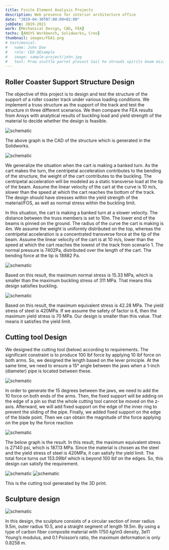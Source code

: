 ```yaml
---
title: Finite Element Analysis Projects
description: Web presence for interior architecture office
date: "2019-04-30T07:00:09+02:00"
jobDate: 2019-2021
work: [Mechanical Design, CAD, FEA]
techs: [ANSYS Workbench, Solidworks, Creo]
thumbnail: images/FEA1.png
# testimonial:
#   name: John Doe
#   role: CEO @Example
#   image: sample-project/john.jpg
#   text: Prow scuttle parrel provost Sail ho shrouds spirits boom mizzenmast yardarm. Pinnace holystone mizzenmast quarter crow's nest nipperkin
---
```

## Roller Coaster Support Structure Design
The objective of this project is to design and test the structure of the support of a roller coaster track under various loading conditions. We implement a truss structure as the support of the track and test the structure in three different scenarios. We then compare the FEA results from Ansys with analytical results of buckling load and yield strength of the material to decide whether the design is feasible.


![schematic](/images/FEA5.png)

The above graph is the CAD of the structure which is generated in the Solidworks.


![schematic](/images/FEA4.png)
 

We generalize the situation when the cart is making a banked turn. As the cart makes the turn, the centripetal acceleration contributes to the bending of the structure, the weight of the cart contributes to the buckling. The centripetal acceleration will be modeled as a static transverse load at the tip of the beam. Assume the linear velocity of the cart at the curve is 10 m/s, slower than the speed at which the cart reaches the bottom of the track. The design should have stresses within the yield strength of the material/FOS,  as well as normal stress within the buckling limit.

In this situation, the cart is making a banked turn at a slower velocity. The distance between the truss members is set to 10m. The lower end of the beams is pinned on the ground. The radius of the curve the cart is making is 4m. We assume the weight is uniformly distributed on the top, whereas the centripetal acceleration is a concentrated transverse force at the tip of the beam. Assume the linear velocity of the cart is at 10 m/s, lower than the speed at which the cart reaches the lowest of the track from scenario 1. The normal pressure is 7402Pa, distributed over the length of the cart. The bending force at the tip is 18882 Pa. 


![schematic](/images/FEA10.png)


Based on this result, the maximum normal stress is 15.33 MPa, which is smaller than the maximum buckling stress of 311 MPa. That means this design satisfies buckling.

![schematic](/images/FEA13.png)


Based on this result, the maximum equivalent stress is 42.28 MPa. The yield stress of steel is 420MPa. If we assume the safety of factor is 6, then the maximum yield stress is 70 MPa. Our design is smaller than this value. That means it satisfies the yield limit.



## Cutting tool Design
We designed the cutting tool (below) according to requirements. The significant constraint is to produce 100 lbf force by applying 10 lbf force on both arms. So, we designed the length based on the lever principle. At the same time, we need to ensure a 15° angle between the jaws when a 1-inch (diameter) pipe is located between these. 


![schematic](/images/FEA14.png)

In order to generate the 15 degrees between the jaws, we need to add the 10 force on both ends of the arms. Then, the fixed support will be adding on the edge of a pin so that the whole cutting tool cannot be moved on the z-axis. Afterward,  we will add fixed support on the edge of the inner ring to prevent the sliding of the pipe. Finally, we added fixed support on the edge of the blade point. Then we can obtain the magnitude of the force applying on the pipe by the force reaction


![schematic](/images/FEA15.png)

The below graph is the result. In this result, the maximum equivalent stress is 27140 psi, which is 187.13 MPa. Since the material is chosen as the steel and the yield stress of steel is 420MPa, it can satisfy the yield limit. The total force turns out 153.09lbf which is beyond 100 lbf on the edges. So, this design can satisfy the requirement.


![schematic](/images/FEA7.png)
![schematic](/images/FEA16.jpg)

This is the cutting tool generated by the 3D print.

## Sculpture design
![schematic](/images/FEA1.png)


In this design, the sculpture consists of a circular section of inner radius 9.5m, outer radius 10.5, and a straight segment of length 19.5m. By using a type of carbon fiber composite material with 1750 𝑘𝑔/𝑚3 density, 3e11 Young’s modulus, and 0.1 Poisson’s ratio, the maximum deformation is only 0.8258 m.

